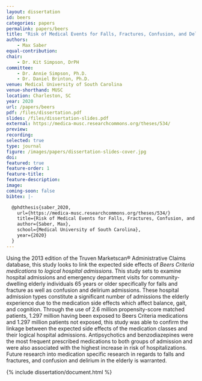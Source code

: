 ```yaml
---
layout: dissertation
id: beers
categories: papers
permalink: papers/beers
title: "Risk of Medical Events for Falls, Fractures, Confusion, and Delirium for Patients with Filled Prescriptions for Drugs Listed on Beers Criteria Compared to Well-Matched Controls"
authors: 
    - Max Saber
equal-contribution:
chair:
    - Dr. Kit Simpson, DrPH
committee:
    - Dr. Annie Simpson, Ph.D.
    - Dr. Daniel Brinton, Ph.D.
venue: Medical University of South Carolina
venue-shorthand: MUSC
location: Charleston, SC
year: 2020
url: /papers/beers
pdf: /files/dissertation.pdf
slides: /files/dissertation-slides.pdf
external: https://medica-musc.researchcommons.org/theses/534/
preview: 
recording: 
selected: true
type: journal
figure: /images/papers/dissertation-slides-cover.jpg
doi: 
featured: true
feature-order: 1
feature-title:
feature-description:
image: 
coming-soon: false
bibtex: |-

  @phdthesis{saber_2020,
    url={https://medica-musc.researchcommons.org/theses/534/}
    title={Risk of Medical Events for Falls, Fractures, Confusion, and Delirium for Patients with Filled Prescriptions for Drugs Listed on Beers Criteria Compared to Well-Matched Controls},
    author={Saber, Max},
    school={Medical University of South Carolina},
    year={2020}
  }
---
```


Using the 2013 edition of the Truven Marketscan® Administrative Claims database, this study looks to link the expected side effects of *Beers Criteria medications* to *logical hospital admissions*. This study sets to examine hospital admissions and emergency department visits for community-dwelling elderly individuals 65 years or older specifically for falls and fracture as well as confusion and delirium admissions. These hospital admission types constitute a significant number of admissions the elderly experience due to the medication side effects which affect balance, gait, and cognition. Through the use of 2.6 million propensity-score matched patients, 1.297 million having been exposed to Beers Criteria medications and 1.297 million patients not exposed, this study was able to confirm the linkage between the expected side effects of the medication classes and their logical hospital admissions. Antipsychotics and benzodiazepines were the most frequent prescribed medications to both groups of admission and were also associated with the highest increase in risk of hospitalizations. Future research into medication specific research in regards to falls and fractures, and confusion and delirium in the elderly is warranted.

{% include dissertation/document.html %}